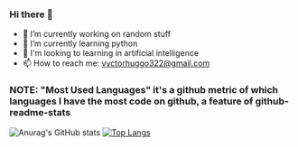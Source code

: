 ### Hi there 👋

- 🔭 I’m currently working on random stuff
- 🌱 I’m currently learning python
- 👯 I'm looking to learning in artificial intelligence
- 📫 How to reach me: vyctorhuggo322@gmail.com



### NOTE: "Most Used Languages" it's a github metric of which languages I have the most code on github, a feature of github-readme-stats

![Anurag's GitHub stats](https://github-readme-stats.vercel.app/api?username=Vyctor-Huggo&show_icons=true&theme=tokyonight)
[![Top Langs](https://github-readme-stats.vercel.app/api/top-langs/?username=Vyctor-Huggo)](https://github.com/anuraghazra/github-readme-stats)
